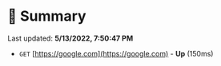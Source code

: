 # 📖 Summary
Last updated: **5/13/2022, 7:50:47 PM**

- `GET` [https://google.com](https://google.com) - **Up** (150ms)

